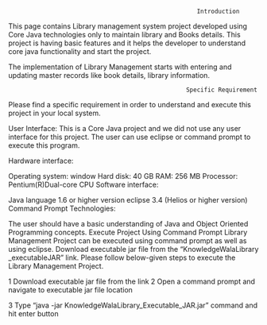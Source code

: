                                                          Introduction
This page contains Library management system project developed using Core Java technologies only to maintain library and Books details. This project is having basic features and it helps the developer to understand core java functionality and start the project.

The implementation of Library Management starts with entering and updating master records like book details, library information.

                                                      Specific Requirement

Please find a specific requirement in order to understand and execute this project in your local system.

User Interface: 
This is a Core Java project and we did not use any user interface for this project. The user can use eclipse or command prompt to execute this program.

Hardware interface:

Operating system: window
Hard disk: 40 GB
RAM: 256 MB
Processor: Pentium(R)Dual-core CPU
Software interface:

 Java language 1.6 or higher version
eclipse 3.4 (Helios or higher version)
Command Prompt
Technologies:

The user should have a basic understanding of Java and Object Oriented Programming concepts.
                                              Execute Project Using Command Prompt
Library Management Project can be executed using command prompt as well as using eclipse. Download executable jar file from the “KnowledgeWalaLibrary _executableJAR” link. Please follow below-given steps to execute the Library Management Project.

1 Download executable jar file from the link
2 Open a command prompt and navigate to executable jar file location

3 Type “java -jar KnowledgeWalaLibrary_Executable_JAR.jar” command and hit enter button
